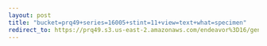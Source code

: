 ```yaml
---
layout: post
title: "bucket=prq49+series=16005+stint=11+view=text+what=specimen"
redirect_to: https://prq49.s3.us-east-2.amazonaws.com/endeavor%3D16/genomes/stage%3D0%2Bwhat%3Dgenerated/stint%3D11/series%3D16005/a%3Dgenome%2Bcriteria%3Dabundance%2Bmorph%3Dwildtype%2Bproc%3D0%2Bseries%3D16005%2Bstint%3D11%2Bthread%3D0%2Bvariation%3Dmaster%2Bext%3D.json.gz
---
```

